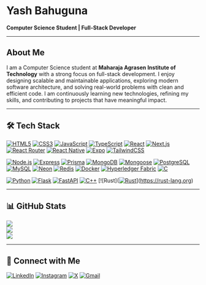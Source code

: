 # Yash Bahuguna

**Computer Science Student | Full-Stack Developer**

---

## About Me

I am a Computer Science student at **Maharaja Agrasen Institute of Technology** with a strong focus on full-stack development. I enjoy designing scalable and maintainable applications, exploring modern software architecture, and solving real-world problems with clean and efficient code. I am continuously learning new technologies, refining my skills, and contributing to projects that have meaningful impact.  

---

## 🛠️ Tech Stack

[![HTML5](https://img.shields.io/badge/HTML5-111827?style=for-the-badge&logo=html5&logoColor=E34F26)](https://developer.mozilla.org/en-US/docs/Web/HTML) 
[![CSS3](https://img.shields.io/badge/CSS3-111827?style=for-the-badge&logo=css3&logoColor=1572B6)](https://developer.mozilla.org/en-US/docs/Web/CSS) 
[![JavaScript](https://img.shields.io/badge/JavaScript-111827?style=for-the-badge&logo=javascript&logoColor=F7DF1E)](https://developer.mozilla.org/en-US/docs/Web/JavaScript) 
[![TypeScript](https://img.shields.io/badge/TypeScript-111827?style=for-the-badge&logo=typescript&logoColor=3178C6)](https://www.typescriptlang.org/) 
[![React](https://img.shields.io/badge/React-111827?style=for-the-badge&logo=react&logoColor=61DAFB)](https://react.dev/) 
[![Next.js](https://img.shields.io/badge/Next.js-black?style=for-the-badge&logo=next.js&logoColor=white)](https://nextjs.org/) 
[![React Router](https://img.shields.io/badge/React_Router-CA4245?style=for-the-badge&logo=react-router&logoColor=white)](https://reactrouter.com/) 
[![React Native](https://img.shields.io/badge/React_Native-111827?style=for-the-badge&logo=react&logoColor=61DAFB)](https://reactnative.dev/) 
[![Expo](https://img.shields.io/badge/Expo-111827?style=for-the-badge&logo=expo&logoColor=white)](https://expo.dev/) 
[![TailwindCSS](https://img.shields.io/badge/TailwindCSS-111827?style=for-the-badge&logo=tailwind-css&logoColor=38B2AC)](https://tailwindcss.com/) 

[![Node.js](https://img.shields.io/badge/Node.js-111827?style=for-the-badge&logo=node.js&logoColor=339933)](https://nodejs.org/) 
[![Express](https://img.shields.io/badge/Express-111827?style=for-the-badge&logo=express&logoColor=white)](https://expressjs.com/) 
[![Prisma](https://img.shields.io/badge/Prisma-111827?style=for-the-badge&logo=prisma&logoColor=white)](https://www.prisma.io/) 
[![MongoDB](https://img.shields.io/badge/MongoDB-4aa94b?style=for-the-badge&logo=mongodb&logoColor=white)](https://www.mongodb.com/) 
[![Mongoose](https://img.shields.io/badge/Mongoose-111827?style=for-the-badge&logo=mongoose&logoColor=white)](https://mongoosejs.com/)
[![PostgreSQL](https://img.shields.io/badge/PostgreSQL-111827?style=for-the-badge&logo=postgresql&logoColor=4169E1)](https://www.postgresql.org/) 
[![MySQL](https://img.shields.io/badge/MySQL-111827?style=for-the-badge&logo=mysql&logoColor=4479A1)](https://www.mysql.com/)
[![Neon](https://img.shields.io/badge/Neon-111827?style=for-the-badge&logo=neon&logoColor=08F)](https://neon.tech/) 
[![Redis](https://img.shields.io/badge/Redis-111827?style=for-the-badge&logo=redis&logoColor=DC382D)](https://redis.io/) 
[![Docker](https://img.shields.io/badge/Docker-111827?style=for-the-badge&logo=docker&logoColor=2496ED)](https://www.docker.com/) 
[![Hyperledger Fabric](https://img.shields.io/badge/Hyperledger_Fabric-111827?style=for-the-badge&logo=hyperledger&logoColor=2F3134)](https://www.hyperledger.org/use/fabric) 
[![C](https://img.shields.io/badge/C-111827?style=for-the-badge&logo=c&logoColor=A8B9CC)](https://en.wikipedia.org/wiki/C_(programming_language)) 

[![Python](https://img.shields.io/badge/Python-111827?style=for-the-badge&logo=python&logoColor=3776AB)](https://www.python.org/) 
[![Flask](https://img.shields.io/badge/Flask-111827?style=for-the-badge&logo=flask&logoColor=000000)](https://flask.palletsprojects.com/)
[![FastAPI](https://img.shields.io/badge/FastAPI-111827?style=for-the-badge&logo=fastapi&logoColor=009688)](https://fastapi.tiangolo.com/) 
[![C++](https://img.shields.io/badge/C++-111827?style=for-the-badge&logo=c%2b%2b&logoColor=00599C)](https://isocpp.org/)
[![Rust]([![Rust](https://img.shields.io/badge/Rust-111827?logo=rust&logoColor=white)](https://rust-lang.org)](https://rust-lang.org)


---

## 📊 GitHub Stats

![](https://github-readme-stats.vercel.app/api?username=Yashbhu&theme=dark&hide_border=false&include_all_commits=false&count_private=true)  
![](https://github-readme-streak-stats.herokuapp.com/?user=Yashbhu&theme=dark&hide_border=false)  
![](https://github-readme-stats.vercel.app/api/top-langs/?username=Yashbhu&theme=dark&hide_border=false&include_all_commits=false&count_private=true&layout=compact)

---

## 🔗 Connect with Me

[![LinkedIn](https://img.shields.io/badge/LinkedIn-%230077B5.svg?style=for-the-badge&logo=linkedin&logoColor=white)](https://www.linkedin.com/in/yash-b-79396130b?utm_source=share&utm_campaign=share_via&utm_content=profile&utm_medium=android_app) 
[![Instagram](https://img.shields.io/badge/Instagram-%23E4405F.svg?style=for-the-badge&logo=instagram&logoColor=white)](https://www.instagram.com/yashb_51?igsh=MTBvOTlxNWszZjdtag==)
[![X](https://img.shields.io/badge/X-%231DA1F2.svg?style=for-the-badge&logo=x&logoColor=white)](https://x.com/asyncyash?t=NRZFW_Cfk7HibBye9V_cPA&s=09)
[![Gmail](https://img.shields.io/badge/Gmail-D14836?style=for-the-badge&logo=gmail&logoColor=white)](mailto:yashbahuguna918@gmail.com) 
